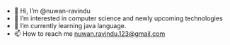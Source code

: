- 👋 Hi, I’m @nuwan-ravindu
- 👀 I’m interested in computer science and newly upcoming technologies
- 🌱 I’m currently learning java language.
- 📫 How to reach me nuwan.ravindu.123@gmail.com

<!---
nuwan-ravindu/nuwan-ravindu is a ✨ special ✨ repository because its `README.md` (this file) appears on your GitHub profile.
You can click the Preview link to take a look at your changes.
--->
